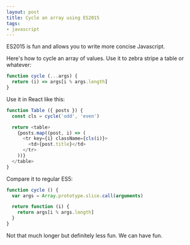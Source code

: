```yaml
---
layout: post
title: Cycle an array using ES2015
tags:
- javascript
---
```

ES2015 is fun and allows you to write more concise Javascript.

Here's how to cycle an array of values. Use it to zebra stripe a table or whatever:

```js
function cycle (...args) {
  return (i) => args[i % args.length]
}
```

Use it in React like this:

```js
function Table ({ posts }) {
  const cls = cycle('odd', 'even')

  return <table>
    {posts.map((post, i) => (
      <tr key={i} className={cls(i)}>
        <td>{post.title}</td>
      </tr>
    ))}
  </table>
}
```

Compare it to regular ES5:

```js
function cycle () {
  var args = Array.prototype.slice.call(arguments)

  return function (i) {
    return args[i % args.length]
  }
}
```

Not that much longer but definitely less fun. We can have fun.
